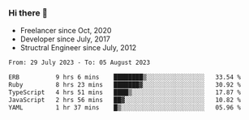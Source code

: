 ### Hi there 👋

- Freelancer since Oct, 2020
- Developer since July, 2017
- Structral Engineer since July, 2012

<!--START_SECTION:waka-->

```txt
From: 29 July 2023 - To: 05 August 2023

ERB          9 hrs 6 mins    ████████▒░░░░░░░░░░░░░░░░   33.54 %
Ruby         8 hrs 23 mins   ███████▓░░░░░░░░░░░░░░░░░   30.92 %
TypeScript   4 hrs 51 mins   ████▒░░░░░░░░░░░░░░░░░░░░   17.87 %
JavaScript   2 hrs 56 mins   ██▓░░░░░░░░░░░░░░░░░░░░░░   10.82 %
YAML         1 hr 37 mins    █▒░░░░░░░░░░░░░░░░░░░░░░░   05.96 %
```

<!--END_SECTION:waka-->
